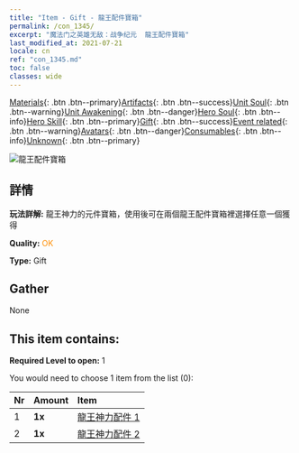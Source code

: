 ```yaml
---
title: "Item - Gift - 龍王配件寶箱"
permalink: /con_1345/
excerpt: "魔法门之英雄无敌：战争纪元  龍王配件寶箱"
last_modified_at: 2021-07-21
locale: cn
ref: "con_1345.md"
toc: false
classes: wide
---
```

 [Materials](/ItemsCN/){: .btn .btn--primary}[Artifacts](/ItemsCN/Artifacts/){: .btn .btn--success}[Unit Soul](/ItemsCN/UnitSoul/){: .btn .btn--warning}[Unit Awakening](/ItemsCN/UnitAwakening/){: .btn .btn--danger}[Hero Soul](/ItemsCN/HeroSoul/){: .btn .btn--info}[Hero Skill](/ItemsCN/HeroSkill/){: .btn .btn--primary}[Gift](/ItemsCN/Gift/){: .btn .btn--success}[Event related](/ItemsCN/Events/){: .btn .btn--warning}[Avatars](/ItemsCN/Avatars/){: .btn .btn--danger}[Consumables](/ItemsCN/Consumables/){: .btn .btn--info}[Unknown](/ItemsCN/Unknown/){: .btn .btn--primary}

 ![龍王配件寶箱](/images/t/i_906025.png)

## 詳情
 **玩法詳解:** 龍王神力的元件寶箱，使用後可在兩個龍王配件寶箱裡選擇任意一個獲得

 **Quality:** <span style="color: #FF8C00">OK</span>

 **Type:** Gift

## Gather

  None

## This item contains:

 **Required Level to open:** 1

 You would need to choose 1 item from the list (0):

  | Nr | Amount |     Item    |
  |:---|:-------|:------------|
  | 1 |  **1x** | [龍王神力配件 1](/cn/Items/con_1346/) |  | 
  | 2 |  **1x** | [龍王神力配件 2](/cn/Items/con_1347/) |  | 
